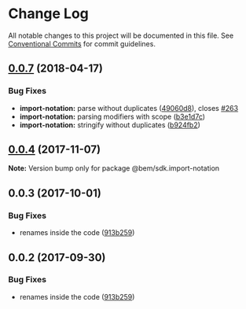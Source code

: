 # Change Log

All notable changes to this project will be documented in this file.
See [Conventional Commits](https://conventionalcommits.org) for commit guidelines.

<a name="0.0.7"></a>
## [0.0.7](https://github.com/bem/bem-sdk/compare/@bem/sdk.import-notation@0.0.4...@bem/sdk.import-notation@0.0.7) (2018-04-17)


### Bug Fixes

* **import-notation:** parse without duplicates ([49060d8](https://github.com/bem/bem-sdk/commit/49060d8)), closes [#263](https://github.com/bem/bem-sdk/issues/263)
* **import-notation:** parsing modifiers with scope ([b3e1d7c](https://github.com/bem/bem-sdk/commit/b3e1d7c))
* **import-notation:** stringify without duplicates ([b924fb2](https://github.com/bem/bem-sdk/commit/b924fb2))




<a name="0.0.4"></a>
## [0.0.4](https://github.com/bem/bem-sdk/compare/@bem/sdk.import-notation@0.0.3...@bem/sdk.import-notation@0.0.4) (2017-11-07)




**Note:** Version bump only for package @bem/sdk.import-notation

<a name="0.0.3"></a>
## 0.0.3 (2017-10-01)


### Bug Fixes

* renames inside the code ([913b259](https://github.com/bem/bem-sdk/commit/913b259))




<a name="0.0.2"></a>
## 0.0.2 (2017-09-30)


### Bug Fixes

* renames inside the code ([913b259](https://github.com/bem/bem-sdk/commit/913b259))

